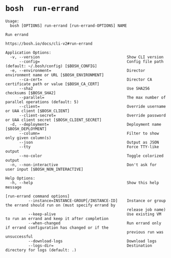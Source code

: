 # `bosh  run-errand `

    Usage:
      bosh [OPTIONS] run-errand [run-errand-OPTIONS] NAME
    
    Run errand
    
    https://bosh.io/docs/cli-v2#run-errand
    
    Application Options:
      -v, --version                                      Show CLI version
          --config=                                      Config file path (default: ~/.bosh/config) [$BOSH_CONFIG]
      -e, --environment=                                 Director environment name or URL [$BOSH_ENVIRONMENT]
          --ca-cert=                                     Director CA certificate path or value [$BOSH_CA_CERT]
          --sha2                                         Use SHA256 checksums [$BOSH_SHA2]
          --parallel=                                    The max number of parallel operations (default: 5)
          --client=                                      Override username or UAA client [$BOSH_CLIENT]
          --client-secret=                               Override password or UAA client secret [$BOSH_CLIENT_SECRET]
      -d, --deployment=                                  Deployment name [$BOSH_DEPLOYMENT]
          --column=                                      Filter to show only given column(s)
          --json                                         Output as JSON
          --tty                                          Force TTY-like output
          --no-color                                     Toggle colorized output
      -n, --non-interactive                              Don't ask for user input [$BOSH_NON_INTERACTIVE]
    
    Help Options:
      -h, --help                                         Show this help message
    
    [run-errand command options]
              --instance=INSTANCE-GROUP[/INSTANCE-ID]    Instance or group the errand should run on (must specify errand by
                                                         release job name)
              --keep-alive                               Use existing VM to run an errand and keep it after completion
              --when-changed                             Run errand only if errand configuration has changed or if the
                                                         previous run was unsuccessful
              --download-logs                            Download logs
              --logs-dir=                                Destination directory for logs (default: .)
